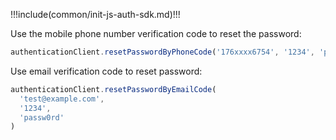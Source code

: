 !!!include(common/init-js-auth-sdk.md)!!!

Use the mobile phone number verification code to reset the password:

```javascript
authenticationClient.resetPasswordByPhoneCode('176xxxx6754', '1234', 'passw0rd')
```

Use email verification code to reset password:

```javascript
authenticationClient.resetPasswordByEmailCode(
  'test@example.com',
  '1234',
  'passw0rd'
)
```
